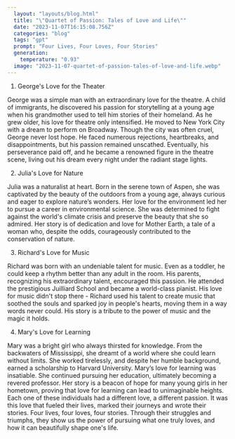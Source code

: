 ```yaml
---
  layout: "layouts/blog.html"
  title: "\"Quartet of Passion: Tales of Love and Life\""
  date: "2023-11-07T16:15:08.756Z"
  categories: "blog"
  tags: "gpt"
  prompt: "Four Lives, Four Loves, Four Stories"
  generation: 
    temperature: "0.93"
  image: "2023-11-07-quartet-of-passion-tales-of-love-and-life.webp"
---
```

1. George's Love for the Theater

George was a simple man with an extraordinary love for the theatre. A child of immigrants, he discovered his passion for storytelling at a young age when his grandmother used to tell him stories of their homeland. As he grew older, his love for theatre only intensified. He moved to New York City with a dream to perform on Broadway. Though the city was often cruel, George never lost hope. He faced numerous rejections, heartbreaks, and disappointments, but his passion remained unscathed. Eventually, his perseverance paid off, and he became a renowned figure in the theatre scene, living out his dream every night under the radiant stage lights.

2. Julia's Love for Nature

Julia was a naturalist at heart. Born in the serene town of Aspen, she was captivated by the beauty of the outdoors from a young age, always curious and eager to explore nature’s wonders. Her love for the environment led her to pursue a career in environmental science. She was determined to fight against the world's climate crisis and preserve the beauty that she so admired. Her story is of dedication and love for Mother Earth, a tale of a woman who, despite the odds, courageously contributed to the conservation of nature.

3. Richard's Love for Music

Richard was born with an undeniable talent for music. Even as a toddler, he could keep a rhythm better than any adult in the room. His parents, recognizing his extraordinary talent, encouraged this passion. He attended the prestigious Juilliard School and became a world-class pianist. His love for music didn't stop there - Richard used his talent to create music that soothed the souls and sparked joy in people's hearts, moving them in a way words never could. His story is a tribute to the power of music and the magic it holds.

4. Mary's Love for Learning

Mary was a bright girl who always thirsted for knowledge. From the backwaters of Mississippi, she dreamt of a world where she could learn without limits. She worked tirelessly, and despite her humble background, earned a scholarship to Harvard University. Mary’s love for learning was insatiable. She continued pursuing her education, ultimately becoming a revered professor. Her story is a beacon of hope for many young girls in her hometown, proving that love for learning can lead to unimaginable heights.
Each one of these individuals had a different love, a different passion. It was this love that fueled their lives, marked their journeys and wrote their stories. Four lives, four loves, four stories. Through their struggles and triumphs, they show us the power of pursuing what one truly loves, and how it can beautifully shape one's life.
